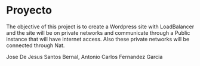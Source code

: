 # Proyecto
The objective of this project is to create a Wordpress site with LoadBalancer and the site will be on private networks and communicate through a Public instance that will have internet access. 
Also these private networks will be connected through Nat. 


Jose De Jesus Santos Bernal, Antonio Carlos Fernandez Garcia 

